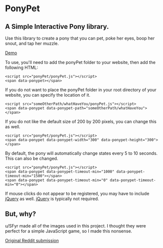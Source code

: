 PonyPet
======

## A Simple Interactive Pony library. 

Use this library to create a pony that you can pet, poke her eyes, boop her snout, and tap her muzzle. 

[Demo](https://cdn.rawgit.com/MrOnosa/PonyPet/master/index.html)

To use, you'll need to add the ponyPet folder to your website, then add the following HTML:

```
<script src="ponyPet/ponyPet.js"></script>
<span data-ponypet></span>
```

If you do not want to place the ponyPet folder in your root directory of your website, 
you can specify the location of it.

```
<script src="someOtherPath/whatHaveYou/ponyPet.js"></script>
<span data-ponypet data-ponypet-path="someOtherPath/whatHaveYou"></span>
```

If you do not like the default size of 200 by 200 pixels, you can change this as well.
```
<script src="ponyPet/ponyPet.js"></script>
<span data-ponypet data-ponypet-width="300" data-ponypet-height="300"></span>
```

By default, the pony will automatically change states every 5 to 10 seconds. This can also be changed.
```
<script src="ponyPet/ponyPet.js"></script>
<span data-ponypet data-ponypet-timeout-min="1000" data-ponypet-timeout-min="1500"></span>
<span data-ponypet data-ponypet-timeout-min="0" data-ponypet-timeout-min="0"></span>
```

If mouse clicks do not appear to be registered, you may have to include [jQuery](https://github.com/jquery/jquery) as well. [jQuery](https://github.com/jquery/jquery) is typically not required.

But, why?
------
u/SFyr made all of the images used in this project. I thought they were perfect for 
a simple JavaScript game, so I made this nonsense. 

[Original Reddit submission](https://www.reddit.com/r/mylittlepony/comments/3dpgvo/i_made_a_handful_of_animated_expressions_for_lyra/)